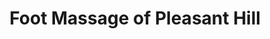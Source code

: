 ---
title: "Foot Massage of Pleasant Hill"
url: /pleasant-hill/foot-massage-of-pleasant-hill/
shop: Massage
---